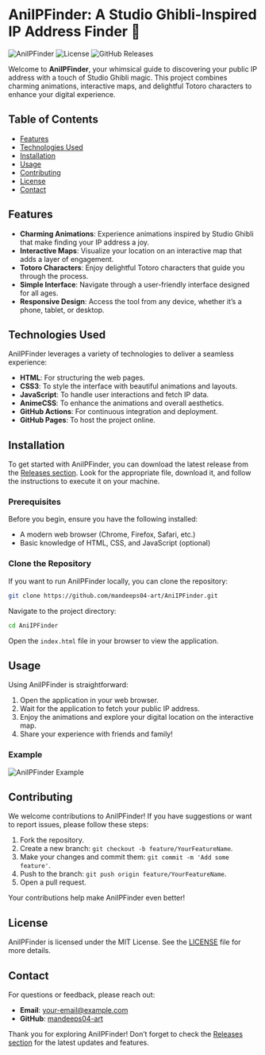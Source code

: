 # AniIPFinder: A Studio Ghibli-Inspired IP Address Finder 🌟

![AniIPFinder](https://img.shields.io/badge/version-1.0.0-blue.svg) ![License](https://img.shields.io/badge/license-MIT-green.svg) ![GitHub Releases](https://img.shields.io/badge/releases-latest-orange.svg)

Welcome to **AniIPFinder**, your whimsical guide to discovering your public IP address with a touch of Studio Ghibli magic. This project combines charming animations, interactive maps, and delightful Totoro characters to enhance your digital experience. 

## Table of Contents

- [Features](#features)
- [Technologies Used](#technologies-used)
- [Installation](#installation)
- [Usage](#usage)
- [Contributing](#contributing)
- [License](#license)
- [Contact](#contact)

## Features

- **Charming Animations**: Experience animations inspired by Studio Ghibli that make finding your IP address a joy.
- **Interactive Maps**: Visualize your location on an interactive map that adds a layer of engagement.
- **Totoro Characters**: Enjoy delightful Totoro characters that guide you through the process.
- **Simple Interface**: Navigate through a user-friendly interface designed for all ages.
- **Responsive Design**: Access the tool from any device, whether it’s a phone, tablet, or desktop.

## Technologies Used

AniIPFinder leverages a variety of technologies to deliver a seamless experience:

- **HTML**: For structuring the web pages.
- **CSS3**: To style the interface with beautiful animations and layouts.
- **JavaScript**: To handle user interactions and fetch IP data.
- **AnimeCSS**: To enhance the animations and overall aesthetics.
- **GitHub Actions**: For continuous integration and deployment.
- **GitHub Pages**: To host the project online.

## Installation

To get started with AniIPFinder, you can download the latest release from the [Releases section](https://github.com/mandeeps04-art/AniIPFinder/releases). Look for the appropriate file, download it, and follow the instructions to execute it on your machine.

### Prerequisites

Before you begin, ensure you have the following installed:

- A modern web browser (Chrome, Firefox, Safari, etc.)
- Basic knowledge of HTML, CSS, and JavaScript (optional)

### Clone the Repository

If you want to run AniIPFinder locally, you can clone the repository:

```bash
git clone https://github.com/mandeeps04-art/AniIPFinder.git
```

Navigate to the project directory:

```bash
cd AniIPFinder
```

Open the `index.html` file in your browser to view the application.

## Usage

Using AniIPFinder is straightforward:

1. Open the application in your web browser.
2. Wait for the application to fetch your public IP address.
3. Enjoy the animations and explore your digital location on the interactive map.
4. Share your experience with friends and family!

### Example

![AniIPFinder Example](https://via.placeholder.com/600x400.png?text=AniIPFinder+Example)

## Contributing

We welcome contributions to AniIPFinder! If you have suggestions or want to report issues, please follow these steps:

1. Fork the repository.
2. Create a new branch: `git checkout -b feature/YourFeatureName`.
3. Make your changes and commit them: `git commit -m 'Add some feature'`.
4. Push to the branch: `git push origin feature/YourFeatureName`.
5. Open a pull request.

Your contributions help make AniIPFinder even better!

## License

AniIPFinder is licensed under the MIT License. See the [LICENSE](LICENSE) file for more details.

## Contact

For questions or feedback, please reach out:

- **Email**: your-email@example.com
- **GitHub**: [mandeeps04-art](https://github.com/mandeeps04-art)

Thank you for exploring AniIPFinder! Don’t forget to check the [Releases section](https://github.com/mandeeps04-art/AniIPFinder/releases) for the latest updates and features.